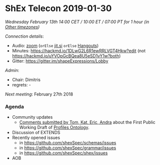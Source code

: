 # ShEx Telecon 2019-01-30

*Wednesday February 13th 14:00 CET / 10:00 ET / 07:00 PT for 1 hour (in [Other timezones](https://www.timeanddate.com/worldclock/fixedtime.html?msg=ShEx+CG&iso=20190213T14&p1=195&ah=1))*

*Connection details*:
* Audio: [zoom](https://zoom.us/j/441496948) (`orElse` [jit.si](https://meet.jit.si/ShEx) `orElse` [Hangouts](http://tinyurl.com/ShEx-hangouts))
* Minutes: https://hackmd.io/1DLwG2L6R1ewRRLVGT4Hkw?edit (not https://hackmd.io/uYVOpGcBQea8U5eSD1vY1w?both)
* Gitter: https://gitter.im/shapeExpressions/Lobby

*Admin*:
 * Chair: Dimitris
 * regrets: -

*Next meeting*: February 27th 2018

### Agenda

* Community updates
  * [Comments submitted by Tom, Kat, Eric, Andra](https://lists.w3.org/Archives/Public/public-dxwg-comments/2019Feb/0001.html) about the First Public Working Draft of [Profiles Ontology](https://www.w3.org/TR/dx-prof/).
* Discussion of EXTENDS
* Recently opened issues
  * in https://github.com/shexSpec/schemas/issues
  * in https://github.com/shexSpec/grammar/issues
  * in https://github.com/shexSpec/shex/issues
* AOB

